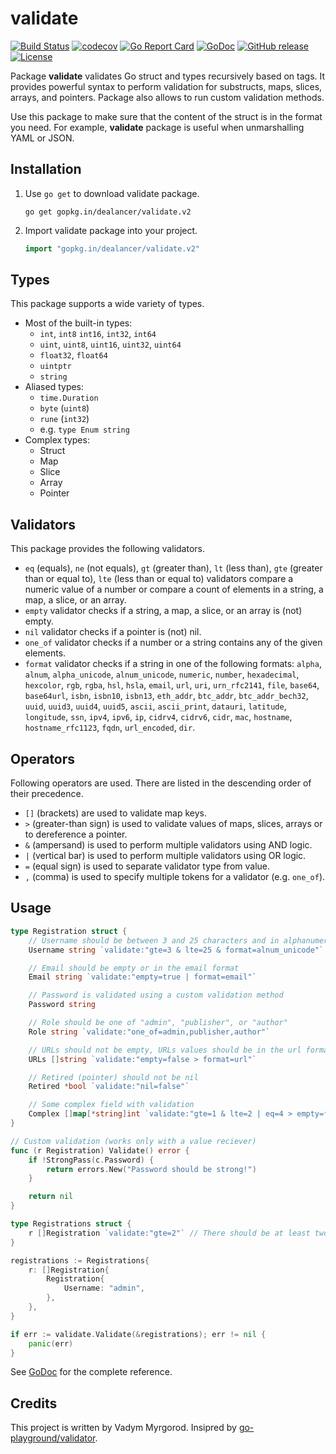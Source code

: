 # validate
[![Build Status](https://travis-ci.org/dealancer/validate.svg?branch=v1)](https://travis-ci.org/dealancer/validate)
[![codecov](https://codecov.io/gh/dealancer/validate/branch/v1/graph/badge.svg)](https://codecov.io/gh/dealancer/validate)
[![Go Report Card](https://goreportcard.com/badge/github.com/dealancer/validate)](https://goreportcard.com/report/github.com/dealancer/validate)
[![GoDoc](https://godoc.org/github.com/dealancer/validate?status.svg)](https://godoc.org/github.com/dealancer/validate)
[![GitHub release](https://img.shields.io/github/release/dealancer/validate.svg)](https://github.com/dealancer/validate/releases)
[![License](https://img.shields.io/github/license/dealancer/validate.svg)](./LICENSE)

Package **validate** validates Go struct and types recursively based on tags.
It provides powerful syntax to perform validation for substructs, maps, slices, arrays, and pointers. Package also allows to run custom validation methods.

Use this package to make sure that the content of the struct is in the format you need.
For example, **validate** package is useful when unmarshalling YAML or JSON.

## Installation

1. Use `go get` to download validate package.
   ```
   go get gopkg.in/dealancer/validate.v2
   ```
2. Import validate package into your project.
   ```go
   import "gopkg.in/dealancer/validate.v2"
   ```


## Types

This package supports a wide variety of types.

* Most of the built-in types:
  * `int`, `int8` `int16`, `int32`, `int64`
  * `uint`, `uint8`, `uint16`, `uint32`, `uint64`
  * `float32`, `float64`
  * `uintptr`
  * `string`
* Aliased types:
  * `time.Duration`
  * `byte` (`uint8`)
  * `rune` (`int32`)
  * e.g. `type Enum string`
* Complex types:
  * Struct
  * Map
  * Slice
  * Array
  * Pointer

## Validators

This package provides the following validators.

* `eq` (equals), `ne` (not equals), `gt` (greater than), `lt` (less than), `gte` (greater than or equal to), `lte` (less than or equal to) validators compare a numeric value of a number or compare a count of elements in a string, a map, a slice, or an array.
* `empty` validator checks if a string, a map, a slice, or an array is (not) empty.
* `nil` validator checks if a pointer is (not) nil.
* `one_of` validator checks if a number or a string contains any of the given elements.
* `format` validator checks if a string in one of the following formats: `alpha`, `alnum`, `alpha_unicode`, `alnum_unicode`, `numeric`, `number`, `hexadecimal`, `hexcolor`, `rgb`, `rgba`, `hsl`, `hsla`, `email`, `url`, `uri`, `urn_rfc2141`, `file`, `base64`, `base64url`, `isbn`, `isbn10`, `isbn13`, `eth_addr`, `btc_addr`, `btc_addr_bech32`, `uuid`, `uuid3`, `uuid4`, `uuid5`, `ascii`, `ascii_print`, `datauri`, `latitude`, `longitude`, `ssn`, `ipv4`, `ipv6`, `ip`, `cidrv4`, `cidrv6`, `cidr`, `mac`, `hostname`, `hostname_rfc1123`, `fqdn`, `url_encoded`, `dir`.

## Operators

Following operators are used. There are listed in the descending order of their precedence.

* `[]` (brackets) are used to validate map keys.
* `>` (greater-than sign) is used to validate values of maps, slices, arrays or to dereference a pointer.
* `&` (ampersand) is used to perform multiple validators using AND logic.
* `|` (vertical bar) is used to perform multiple validators using OR logic.
* `=` (equal sign) is used to separate validator type from value.
* `,` (comma) is used to specify multiple tokens for a validator (e.g. `one_of`).

## Usage

```go
type Registration struct {
    // Username should be between 3 and 25 characters and in alphanumeric unicode format
    Username string `validate:"gte=3 & lte=25 & format=alnum_unicode"`

    // Email should be empty or in the email format
    Email string `validate:"empty=true | format=email"`

    // Password is validated using a custom validation method
    Password string

    // Role should be one of "admin", "publisher", or "author"
    Role string `validate:"one_of=admin,publisher,author"`

    // URLs should not be empty, URLs values should be in the url format
    URLs []string `validate:"empty=false > format=url"`

    // Retired (pointer) should not be nil
    Retired *bool `validate:"nil=false"`

    // Some complex field with validation
    Complex []map[*string]int `validate:"gte=1 & lte=2 | eq=4 > empty=false [nil=false > empty=false] > ne=0"`
}

// Custom validation (works only with a value reciever)
func (r Registration) Validate() error {
    if !StrongPass(c.Password) {
        return errors.New("Password should be strong!")
    }

    return nil
}

type Registrations struct {
	r []Registration `validate:"gte=2"` // There should be at least two registrations
}
```

```go
registrations := Registrations{
	r: []Registration{
		Registration{
			Username: "admin",
		},
	},
}

if err := validate.Validate(&registrations); err != nil {
	panic(err)
}
```

See [GoDoc](https://godoc.org/github.com/dealancer/validate) for the complete reference.

## Credits

This project is written by Vadym Myrgorod. Insipred by [go-playground/validator](https://github.com/go-playground/validator).